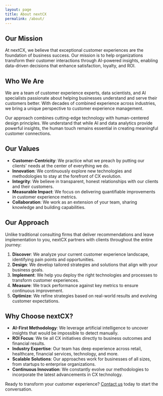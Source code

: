 ```yaml
---
layout: page
title: About nextCX
permalink: /about/
---
```


## Our Mission

At nextCX, we believe that exceptional customer experiences are the foundation of business success. Our mission is to help organizations transform their customer interactions through AI-powered insights, enabling data-driven decisions that enhance satisfaction, loyalty, and ROI.

## Who We Are

We are a team of customer experience experts, data scientists, and AI specialists passionate about helping businesses understand and serve their customers better. With decades of combined experience across industries, we bring a unique perspective to customer experience management.

Our approach combines cutting-edge technology with human-centered design principles. We understand that while AI and data analytics provide powerful insights, the human touch remains essential in creating meaningful customer connections.

## Our Values

- **Customer-Centricity**: We practice what we preach by putting our clients' needs at the center of everything we do.
- **Innovation**: We continuously explore new technologies and methodologies to stay at the forefront of CX evolution.
- **Integrity**: We believe in transparent, honest relationships with our clients and their customers.
- **Measurable Impact**: We focus on delivering quantifiable improvements in customer experience metrics.
- **Collaboration**: We work as an extension of your team, sharing knowledge and building capabilities.

## Our Approach

Unlike traditional consulting firms that deliver recommendations and leave implementation to you, nextCX partners with clients throughout the entire journey:

1. **Discover**: We analyze your current customer experience landscape, identifying pain points and opportunities.
2. **Design**: We develop tailored strategies and solutions that align with your business goals.
3. **Implement**: We help you deploy the right technologies and processes to transform customer experiences.
4. **Measure**: We track performance against key metrics to ensure continuous improvement.
5. **Optimize**: We refine strategies based on real-world results and evolving customer expectations.

## Why Choose nextCX?

- **AI-First Methodology**: We leverage artificial intelligence to uncover insights that would be impossible to detect manually.
- **ROI Focus**: We tie all CX initiatives directly to business outcomes and financial results.
- **Industry Expertise**: Our team has deep experience across retail, healthcare, financial services, technology, and more.
- **Scalable Solutions**: Our approaches work for businesses of all sizes, from startups to enterprise organizations.
- **Continuous Innovation**: We constantly evolve our methodologies to incorporate the latest advancements in CX technology.

Ready to transform your customer experience? [Contact us](/contact) today to start the conversation.
